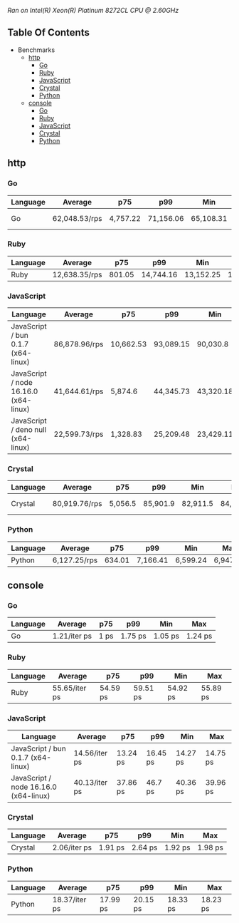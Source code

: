 *Ran on Intel(R) Xeon(R) Platinum 8272CL CPU @ 2.60GHz*

## Table Of Contents

- Benchmarks
   - [http](#http)
      - [Go](#http-go)
      - [Ruby](#http-ruby)
      - [JavaScript](#http-javascript)
      - [Crystal](#http-crystal)
      - [Python](#http-python)
   - [console](#console)
      - [Go](#console-go)
      - [Ruby](#console-ruby)
      - [JavaScript](#console-javascript)
      - [Crystal](#console-crystal)
      - [Python](#console-python)

## http
### <a name="http-go">Go</a>

| Language | Average       | p75      | p99       | Min       | Max       | Latency   |
| -------- | ------------- | -------- | --------- | --------- | --------- | --------- |
| Go       | 62,048.53/rps | 4,757.22 | 71,156.06 | 65,108.31 | 69,157.94 | 804.57 ns |

### <a name="http-ruby">Ruby</a>

| Language | Average       | p75    | p99       | Min       | Max       | Latency |
| -------- | ------------- | ------ | --------- | --------- | --------- | ------- |
| Ruby     | 12,638.35/rps | 801.05 | 14,744.16 | 13,152.25 | 14,149.81 | 3.95 µs |

### <a name="http-javascript">JavaScript</a>

| Language                              | Average       | p75       | p99       | Min       | Max       | Latency   |
| ------------------------------------- | ------------- | --------- | --------- | --------- | --------- | --------- |
| JavaScript / bun 0.1.7 (x64-linux)    | 86,878.96/rps | 10,662.53 | 93,089.15 | 90,030.8  | 92,344.97 | 573.99 ns |
| JavaScript / node 16.16.0 (x64-linux) | 41,644.61/rps | 5,874.6   | 44,345.73 | 43,320.18 | 44,160.46 | 1.2 µs    |
| JavaScript / deno null (x64-linux)    | 22,599.73/rps | 1,328.83  | 25,209.48 | 23,429.11 | 24,915.01 | 2.21 µs   |

### <a name="http-crystal">Crystal</a>

| Language | Average       | p75     | p99      | Min      | Max       | Latency   |
| -------- | ------------- | ------- | -------- | -------- | --------- | --------- |
| Crystal  | 80,919.76/rps | 5,056.5 | 85,901.9 | 82,911.5 | 84,456.83 | 616.26 ns |

### <a name="http-python">Python</a>

| Language | Average      | p75    | p99      | Min      | Max      | Latency |
| -------- | ------------ | ------ | -------- | -------- | -------- | ------- |
| Python   | 6,127.25/rps | 634.01 | 7,166.41 | 6,599.24 | 6,947.64 | 8.47 µs |

## console
### <a name="console-go">Go</a>

| Language | Average      | p75  | p99     | Min     | Max     |
| -------- | ------------ | ---- | ------- | ------- | ------- |
| Go       | 1.21/iter ps | 1 ps | 1.75 ps | 1.05 ps | 1.24 ps |

### <a name="console-ruby">Ruby</a>

| Language | Average       | p75      | p99      | Min      | Max      |
| -------- | ------------- | -------- | -------- | -------- | -------- |
| Ruby     | 55.65/iter ps | 54.59 ps | 59.51 ps | 54.92 ps | 55.89 ps |

### <a name="console-javascript">JavaScript</a>

| Language                              | Average       | p75      | p99      | Min      | Max      |
| ------------------------------------- | ------------- | -------- | -------- | -------- | -------- |
| JavaScript / bun 0.1.7 (x64-linux)    | 14.56/iter ps | 13.24 ps | 16.45 ps | 14.27 ps | 14.75 ps |
| JavaScript / node 16.16.0 (x64-linux) | 40.13/iter ps | 37.86 ps | 46.7 ps  | 40.36 ps | 39.96 ps |

### <a name="console-crystal">Crystal</a>

| Language | Average      | p75     | p99     | Min     | Max     |
| -------- | ------------ | ------- | ------- | ------- | ------- |
| Crystal  | 2.06/iter ps | 1.91 ps | 2.64 ps | 1.92 ps | 1.98 ps |

### <a name="console-python">Python</a>

| Language | Average       | p75      | p99      | Min      | Max      |
| -------- | ------------- | -------- | -------- | -------- | -------- |
| Python   | 18.37/iter ps | 17.99 ps | 20.15 ps | 18.33 ps | 18.23 ps |

